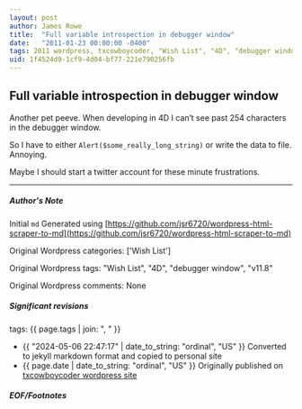 ```yaml
---
layout: post
author: James Rowe
title:  "Full variable introspection in debugger window"
date:   "2011-01-23 00:00:00 -0400"
tags: 2011 wordpress, txcowboycoder, "Wish List", "4D", "debugger window", "v11.8"
uid: 1f4524d9-1cf9-4d04-bf77-221e790256fb
---
```



## Full variable introspection in debugger window


Another pet peeve. When developing in 4D I can’t see past 254 characters in the debugger window.


So I have to either `Alert($some_really_long_string)` or write the data to file. Annoying.


Maybe I should start a twitter account for these minute frustrations.




---

##### Author's Note

Initial `md` Generated using [https://github.com/jsr6720/wordpress-html-scraper-to-md](https://github.com/jsr6720/wordpress-html-scraper-to-md)

Original Wordpress categories: ['Wish List']

Original Wordpress tags: "Wish List", "4D", "debugger window", "v11.8"

Original Wordpress comments: None

##### Significant revisions

tags: {{ page.tags | join: ", " }} <!-- todo move this somewhere -->

- {{ "2024-05-06 22:47:17" | date_to_string: "ordinal", "US" }} Converted to jekyll markdown format and copied to personal site
- {{ page.date | date_to_string: "ordinal", "US" }} Originally published on [txcowboycoder wordpress site](https://txcowboycoder.wordpress.com/2011/01/23/full-variable-introspection-in-debugger-window/)

##### EOF/Footnotes

